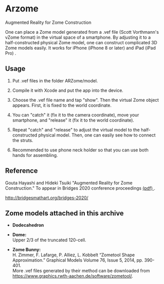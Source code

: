 # Arzome

Augmented Reality for Zome Construction

One can place a Zome model generated from a .vef file (Scott Vorthmann's vZome format) in the virtual space of a smartphone. By adjusting it to a half-constructed physical Zome model, one can construct complicated 3D Zome models easily. It works for iPhone (iPhone 8 or later) and iPad (iPad Pro) .

## Usage

1.    Put .vef files in the folder ARZome/model.

2.    Compile it with Xcode and put the app into the device.

3.    Choose the .vef file name and tap "show". Then the virtual Zome object appears. First, it is fixed to the world coordinate.

4.    You can "catch" it (fix it to the camera coordinate), move your smartphone, and "release" it (fix it to the world coordinate).

5.    Repeat "catch" and "release" to adjust the virtual model to the half-constructed physical model. Then, one can easily see how to connect the struts.

6.    Recommended to use phone neck holder so that you can use both hands for assembling.


## Reference

Gouta Hayashi and Hideki Tsuiki  "Augmented Reality for Zome Construction." 
To appear in Bridges 2020 conference proceedings 
<a href="http://www.i.h.kyoto-u.ac.jp/~tsuiki/papers/HayashiTsuiki2.pdf"> (pdf) </a>.

 http://bridgesmathart.org/bridges-2020/

## Zome models attached in this archive

-  **Dodecahedron**

- **Dome:**  
Upper 2/3 of the truncated 120-cell.

-  **Zome Bunny:**  
H. Zimmer, F. Lafarge, P. Alliez, L. Kobbelt “Zometool Shape Approximation.” Graphical Models Volume 76, Issue 5, 2014, pp. 390-401.  
More .vef files generated by their method can be downloaded from  
https://www.graphics.rwth-aachen.de/software/zometool/.
 

